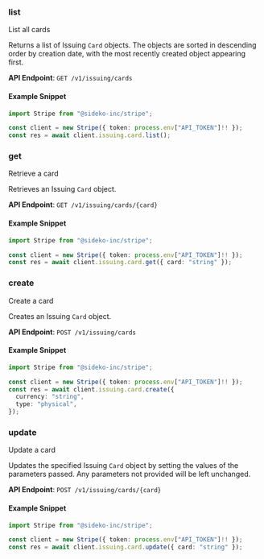 
### list <a name="list"></a>
List all cards

<p>Returns a list of Issuing <code>Card</code> objects. The objects are sorted in descending order by creation date, with the most recently created object appearing first.</p>

**API Endpoint**: `GET /v1/issuing/cards`

#### Example Snippet

```typescript
import Stripe from "@sideko-inc/stripe";

const client = new Stripe({ token: process.env["API_TOKEN"]!! });
const res = await client.issuing.card.list();
```

### get <a name="get"></a>
Retrieve a card

<p>Retrieves an Issuing <code>Card</code> object.</p>

**API Endpoint**: `GET /v1/issuing/cards/{card}`

#### Example Snippet

```typescript
import Stripe from "@sideko-inc/stripe";

const client = new Stripe({ token: process.env["API_TOKEN"]!! });
const res = await client.issuing.card.get({ card: "string" });
```

### create <a name="create"></a>
Create a card

<p>Creates an Issuing <code>Card</code> object.</p>

**API Endpoint**: `POST /v1/issuing/cards`

#### Example Snippet

```typescript
import Stripe from "@sideko-inc/stripe";

const client = new Stripe({ token: process.env["API_TOKEN"]!! });
const res = await client.issuing.card.create({
  currency: "string",
  type: "physical",
});
```

### update <a name="update"></a>
Update a card

<p>Updates the specified Issuing <code>Card</code> object by setting the values of the parameters passed. Any parameters not provided will be left unchanged.</p>

**API Endpoint**: `POST /v1/issuing/cards/{card}`

#### Example Snippet

```typescript
import Stripe from "@sideko-inc/stripe";

const client = new Stripe({ token: process.env["API_TOKEN"]!! });
const res = await client.issuing.card.update({ card: "string" });
```
